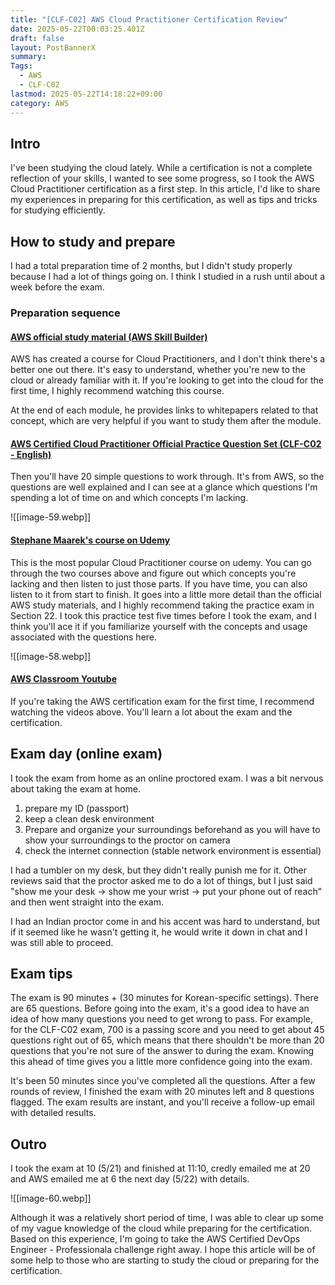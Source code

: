 ```yaml
---
title: "[CLF-C02] AWS Cloud Practitioner Certification Review"
date: 2025-05-22T00:03:25.401Z
draft: false
layout: PostBannerX
summary:
Tags:
  - AWS
  - CLF-C02
lastmod: 2025-05-22T14:18:22+09:00
category: AWS
---
```


## Intro

I've been studying the cloud lately. While a certification is not a complete reflection of your skills, I wanted to see some progress, so I took the AWS Cloud Practitioner certification as a first step. In this article, I'd like to share my experiences in preparing for this certification, as well as tips and tricks for studying efficiently.

## How to study and prepare

I had a total preparation time of 2 months, but I didn't study properly because I had a lot of things going on. I think I studied in a rush until about a week before the exam.

### Preparation sequence

#### [AWS official study material (AWS Skill Builder)](https://explore.skillbuilder.aws/learn/courses/13522/aws-cloud-practitioner-essentials-hangug-eo)

AWS has created a course for Cloud Practitioners, and I don't think there's a better one out there. It's easy to understand, whether you're new to the cloud or already familiar with it. If you're looking to get into the cloud for the first time, I highly recommend watching this course.

At the end of each module, he provides links to whitepapers related to that concept, which are very helpful if you want to study them after the module.

#### [AWS Certified Cloud Practitioner Official Practice Question Set (CLF-C02 - English)](https://explore.skillbuilder.aws/learn/courses/16814/aws-certified-cloud-practitioner-official-practice-question-set-clf-c02-hangug-eo/lessons)

Then you'll have 20 simple questions to work through. It's from AWS, so the questions are well explained and I can see at a glance which questions I'm spending a lot of time on and which concepts I'm lacking.

![[image-59.webp]]

#### [Stephane Maarek's course on Udemy](https://www.udemy.com/course/aws-certified-cloud-practitioner-new/)

This is the most popular Cloud Practitioner course on udemy. You can go through the two courses above and figure out which concepts you're lacking and then listen to just those parts. If you have time, you can also listen to it from start to finish. It goes into a little more detail than the official AWS study materials, and I highly recommend taking the practice exam in Section 22. I took this practice test five times before I took the exam, and I think you'll ace it if you familiarize yourself with the concepts and usage associated with the questions here.

![[image-58.webp]]

#### [AWS Classroom Youtube](https://www.youtube.com/watch?v=T17iGqvYi6s)

If you're taking the AWS certification exam for the first time, I recommend watching the videos above. You'll learn a lot about the exam and the certification.

## Exam day (online exam)

I took the exam from home as an online proctored exam. I was a bit nervous about taking the exam at home.

1. prepare my ID (passport)
2. keep a clean desk environment
3. Prepare and organize your surroundings beforehand as you will have to show your surroundings to the proctor on camera
4. check the internet connection (stable network environment is essential)

I had a tumbler on my desk, but they didn't really punish me for it. Other reviews said that the proctor asked me to do a lot of things, but I just said "show me your desk -> show me your wrist -> put your phone out of reach" and then went straight into the exam.

I had an Indian proctor come in and his accent was hard to understand, but if it seemed like he wasn't getting it, he would write it down in chat and I was still able to proceed.

## Exam tips

The exam is 90 minutes + (30 minutes for Korean-specific settings). There are 65 questions. Before going into the exam, it's a good idea to have an idea of how many questions you need to get wrong to pass. For example, for the CLF-C02 exam, 700 is a passing score and you need to get about 45 questions right out of 65, which means that there shouldn't be more than 20 questions that you're not sure of the answer to during the exam. Knowing this ahead of time gives you a little more confidence going into the exam.

It's been 50 minutes since you've completed all the questions.
After a few rounds of review, I finished the exam with 20 minutes left and 8 questions flagged.
The exam results are instant, and you'll receive a follow-up email with detailed results.

## Outro

I took the exam at 10 (5/21) and finished at 11:10, credly emailed me at 20 and AWS emailed me at 6 the next day (5/22) with details.

![[image-60.webp]]

Although it was a relatively short period of time, I was able to clear up some of my vague knowledge of the cloud while preparing for the certification. Based on this experience, I'm going to take the AWS Certified DevOps Engineer - Professionala challenge right away.
I hope this article will be of some help to those who are starting to study the cloud or preparing for the certification.
